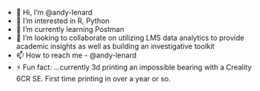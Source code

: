 - 👋 Hi, I’m @andy-lenard
- 👀 I’m interested in R, Python
- 🌱 I’m currently learning Postman
- 💞️ I’m looking to collaborate on utilizing LMS data analytics to provide academic insights as well as building an investigative toolkit  
- 📫 How to reach me - @andy-lenard
- ⚡ Fun fact: ...currently 3d printing an impossible bearing with a Creality 6CR SE. First time printing in over a year or so. 

<!---
andy-lenard/andy-lenard is a ✨ special ✨ repository because its `README.md` (this file) appears on your GitHub profile.
You can click the Preview link to take a look at your changes.
--->
